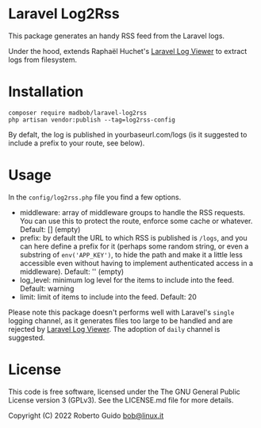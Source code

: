 Laravel Log2Rss
===============

This package generates an handy RSS feed from the Laravel logs.

Under the hood, extends Raphaël Huchet's [Laravel Log Viewer](https://github.com/rap2hpoutre/laravel-log-viewer) to extract logs from filesystem.

# Installation

```
composer require madbob/laravel-log2rss
php artisan vendor:publish --tag=log2rss-config
```

By defalt, the log is published in yourbaseurl.com/logs (is it suggested to include a prefix to your route, see below).

# Usage

In the `config/log2rss.php` file you find a few options.

* middleware: array of middleware groups to handle the RSS requests. You can use this to protect the route, enforce some cache or whatever. Default: [] (empty)
* prefix: by default the URL to which RSS is published is `/logs`, and you can here define a prefix for it (perhaps some random string, or even a substring of `env('APP_KEY')`, to hide the path and make it a little less accessible even without having to implement authenticated access in a middleware). Default: '' (empty)
* log_level: minimum log level for the items to include into the feed. Default: warning
* limit: limit of items to include into the feed. Default: 20

Please note this package doesn't performs well with Laravel's `single` logging channel, as it generates files too large to be handled and are rejected by [Laravel Log Viewer](https://github.com/rap2hpoutre/laravel-log-viewer). The adoption of `daily` channel is suggested.

# License

This code is free software, licensed under the The GNU General Public License version 3 (GPLv3). See the LICENSE.md file for more details.

Copyright (C) 2022 Roberto Guido <bob@linux.it>
